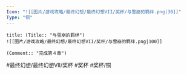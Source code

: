 ```yaml
---
Icon: "![[图片/游戏攻略/最终幻想/最终幻想VII/奖杯/与雪崩的羁绊.png|30]]"
Type: "铜"
---
```

```ad-common-bronze-trophy
title: (Title:: "与雪崩的羁绊")
![[图片/游戏攻略/最终幻想/最终幻想VII/奖杯/与雪崩的羁绊.png|100]]

(Comment:: "完成第４章")
```

#最终幻想/最终幻想VII/奖杯 #奖杯 #奖杯/铜
